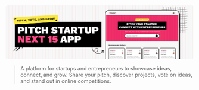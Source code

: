 ![Project Logo](public/project-image.png)

> A platform for startups and entrepreneurs to showcase ideas, connect, and grow. Share your pitch, discover projects, vote on ideas, and stand out in online competitions.
